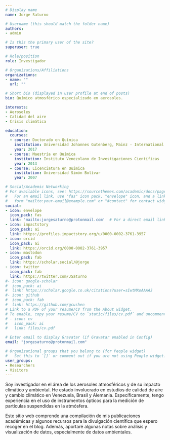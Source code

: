 ```yaml
---
# Display name
name: Jorge Saturno

# Username (this should match the folder name)
authors:
- admin

# Is this the primary user of the site?
superuser: true

# Role/position
role: Investigador

# Organizations/Affiliations
organizations:
- name: ""
  url: ""

# Short bio (displayed in user profile at end of posts)
bio: Químico atmosférico especializado en aerosoles.

interests:
- Aerosoles
- Calidad del aire
- Crisis climática

education:
  courses:
  - course: Doctorado en Química
    institution: Universidad Johannes Gutenberg, Mainz - International Max Planck Research School
    year: 2017
  - course: Maestría en Química
    institution: Instituto Venezolano de Investigaciones Científicas
    year: 2013
  - course: Licenciatura en Química
    institution: Universidad Simón Bolívar
    year: 2007

# Social/Academic Networking
# For available icons, see: https://sourcethemes.com/academic/docs/page-builder/#icons
#   For an email link, use "fas" icon pack, "envelope" icon, and a link in the
#   form "mailto:your-email@example.com" or "#contact" for contact widget.
social:
- icon: envelope
  icon_pack: fas
  link: 'mailto:jorgesaturno@protonmail.com'  # For a direct email link, use "mailto:test@example.org".
- icon: impactstory
  icon_pack: ai
  link: https://profiles.impactstory.org/u/0000-0002-3761-3957
- icon: orcid
  icon_pack: ai
  link: https://orcid.org/0000-0002-3761-3957
- icon: mastodon
  icon_pack: fab
  link: https://scholar.social/@jorge
- icon: twitter
  icon_pack: fab
  link: https://twitter.com/JSaturno
#- icon: google-scholar
#  icon_pack: ai
#  link: https://scholar.google.co.uk/citations?user=sIwtMXoAAAAJ
#- icon: github
#  icon_pack: fab
#  link: https://github.com/gcushen
# Link to a PDF of your resume/CV from the About widget.
# To enable, copy your resume/CV to `static/files/cv.pdf` and uncomment the lines below.
# - icon: cv
#   icon_pack: ai
#   link: files/cv.pdf

# Enter email to display Gravatar (if Gravatar enabled in Config)
email: "jorgesaturno@protonmail.com"

# Organizational groups that you belong to (for People widget)
#   Set this to `[]` or comment out if you are not using People widget.
user_groups:
- Researchers
- Visitors
---
```


Soy investigador en el área de los aerosoles atmosféricos y de su impacto climático y ambiental. He estado involucrado en estudios de calidad de aire y cambio climático en Venezuela, Brasil y Alemania. Específicamente, tengo experiencia en el uso de instrumentos ópticos para la medición de partículas suspendidas en la atmósfera.

Este sitio web comprende una compilación de mis publicaciones académicas y algunos recursos para la divulgación científica que espero recoger en el blog. Además, aportaré algunas notas sobre análisis y visualización de datos, especialmente de datos ambientales.
